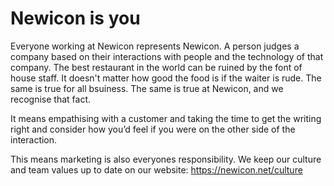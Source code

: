 # Newicon is you

Everyone working at Newicon represents Newicon.  A person judges a company based on their interactions with people and the technology of that company.
The best restaurant in the world can be ruined by the font of house staff. It doesn't matter how good the food is if the waiter is rude.
The same is true for all bsuiness.  The same is true at Newicon, and we recognise that fact.

It means empathising with a customer and taking the time to get the writing right and consider how you’d feel if you were on the other side of the interaction.

This means marketing is also everyones responsibility.
We keep our culture and team values up to date on our website: https://newicon.net/culture
